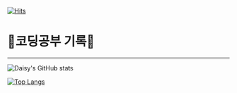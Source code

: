 [![Hits](https://hits.seeyoufarm.com/api/count/incr/badge.svg?url=https%3A%2F%2Fgithub.com%2Fdaisy6365&count_bg=%238679D1&title_bg=%23A4A6FF&icon=&icon_color=%23E7E7E7&title=hits&edge_flat=false)](https://hits.seeyoufarm.com)

# 🌱코딩공부 기록🌱
---

![Daisy's GitHub stats](https://github-readme-stats.vercel.app/api?username=daisy6365&show_icons=true&theme=material-palenight)


[![Top Langs](https://github-readme-stats.vercel.app/api/top-langs/?username=daisy6365&layout=compact&theme=material-palenight)](https://github.com/anuraghazra/github-readme-stats)


<!--(https://github-readme-stats.vercel.app/api/top-langs/?username=daisy6365ID&show_icons=true&hide_border=true&title_color=004386&icon_color=004386&layout=compact)](https://github.com/daisy6365)-->


